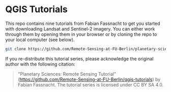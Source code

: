 # QGIS Tutorials

This repo contains nine tutorials from Fabian Fassnacht to get you started with downloading Landsat and Sentinel-2 imagery. You can either work through them by opening them in your browser or by cloning the repo to your local computer (see below).

```bash
git clone https://github.com/Remote-Sensing-at-FU-Berlin/planetary-sciences-tutorials.git
```

If you re-distribute this tutorial series, please acknowledge the original author with the following citation:

> "Planetary Sciences: Remote Sensing Tutorial" (https://github.com/Remote-Sensing-at-FU-Berlin/qgis-tutorials) by Fabian Fassnacht. The tutorial series is licensed under CC BY SA 4.0.

